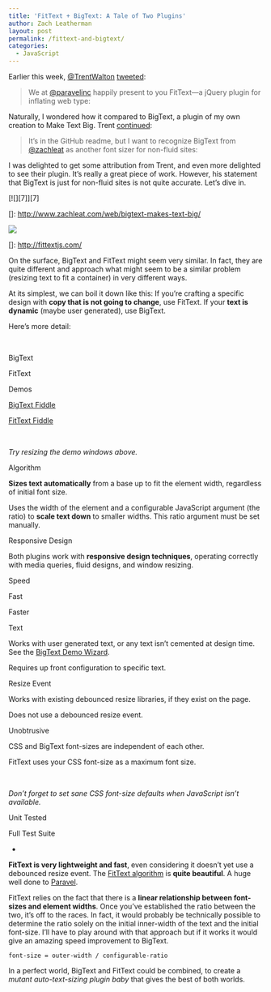 ```yaml
---
title: 'FitText + BigText: A Tale of Two Plugins'
author: Zach Leatherman
layout: post
permalink: /fittext-and-bigtext/
categories:
  - JavaScript
---
```


Earlier this week, [@TrentWalton][1] [tweeted][2]:

 [1]: http://twitter.com/trentwalton
 [2]: http://twitter.com/TrentWalton/status/67972022776508416

> We at [@paravelinc][3] happily present to you FitText—a jQuery plugin for inflating web type: 

 [3]: http://twitter.com/paravelinc

Naturally, I wondered how it compared to BigText, a plugin of my own creation to Make Text Big. Trent [continued][4]:

 [4]: http://twitter.com/TrentWalton/status/67989004427079682

> It’s in the GitHub readme, but I want to recognize BigText from [@zachleat][5] as another font sizer for non-fluid sites: 

 [5]: http://twitter.com/zachleat

I was delighted to get some attribution from Trent, and even more delighted to see their plugin. It’s really a great piece of work. However, his statement that BigText is just for non-fluid sites is not quite accurate. Let’s dive in.

[![][7]][7]

 []: http://www.zachleat.com/web/bigtext-makes-text-big/

[![][8]][8]

 []: http://fittextjs.com/

On the surface, BigText and FitText might seem very similar. In fact, they are quite different and approach what might seem to be a similar problem (resizing text to fit a container) in very different ways.

At its simplest, we can boil it down like this: If you’re crafting a specific design with **copy that is not going to change**, use FitText. If your **text is dynamic** (maybe user generated), use BigText.

Here’s more detail:

 

BigText

FitText

Demos

[BigText Fiddle][8]

[FitText Fiddle][9]

 

*Try resizing the demo windows above.*

Algorithm

**Sizes text automatically** from a base up to fit the element width, regardless of initial font size.

Uses the width of the element and a configurable JavaScript argument (the ratio) to **scale text down** to smaller widths. This ratio argument must be set manually.

Responsive Design

Both plugins work with **responsive design techniques**, operating correctly with media queries, fluid designs, and window resizing.

Speed

Fast

Faster

Text

Works with user generated text, or any text isn’t cemented at design time. See the [BigText Demo Wizard][10].

Requires up front configuration to specific text.

Resize Event

Works with existing debounced resize libraries, if they exist on the page.

Does not use a debounced resize event.

Unobtrusive

CSS and BigText font-sizes are independent of each other.

FitText uses your CSS font-size as a maximum font size.

 

*Don’t forget to set sane CSS font-size defaults when JavaScript isn’t available.*

Unit Tested

Full Test Suite

-

**FitText is very lightweight and fast**, even considering it doesn’t yet use a debounced resize event. The [FitText algorithm][11] is **quite beautiful**. A huge well done to [Paravel][12].

 [8]: http://jsfiddle.net/zachleat/anJpE/
 [9]: http://jsfiddle.net/zachleat/ExhDC/
 [10]: http://www.zachleat.com/bigtext/demo/
 [11]: https://github.com/davatron5000/FitText.js/blob/master/jquery.fittext.js
 [12]: http://paravelinc.com/

FitText relies on the fact that there is a **linear relationship between font-sizes and element widths**. Once you’ve established the ratio between the two, it’s off to the races. In fact, it would probably be technically possible to determine the ratio solely on the initial inner-width of the text and the initial font-size. I’ll have to play around with that approach but if it works it would give an amazing speed improvement to BigText.

`font-size = outer-width / configurable-ratio`

In a perfect world, BigText and FitText could be combined, to create a *mutant auto-text-sizing plugin baby* that gives the best of both worlds.
